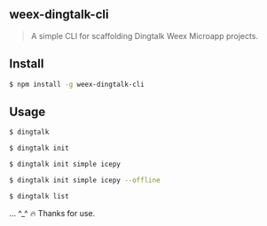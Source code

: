 ## weex-dingtalk-cli

> A simple CLI for scaffolding Dingtalk Weex Microapp projects.

## Install

```bash
$ npm install -g weex-dingtalk-cli
```

## Usage

```bash
$ dingtalk
```

```bash
$ dingtalk init
```

```bash
$ dingtalk init simple icepy
```

```bash
$ dingtalk init simple icepy --offline
```

```bash
$ dingtalk list
```

... ^_^ 🔥 Thanks for use.